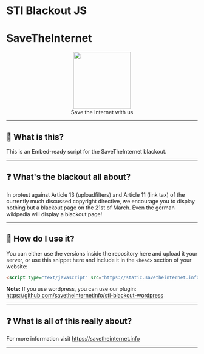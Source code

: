 # STI Blackout JS

# SaveTheInternet

<p align="center">
<img height="150" width="auto" src="https://i.imgur.com/SXC70FD.png" /><br>
Save the Internet with us
</p>

<hr>

## :pushpin: What is this?

This is an Embed-ready script for the SaveTheInternet blackout.

<hr>

## :question: What's the blackout all about? 

In protest against Article 13 (uploadfilters) and Article 11 (link tax) of the currently much discussed copyright directive, we encourage you to display nothing but a blackout page on the 21st of March. Even the german wikipedia will display a blackout page! 

<hr>

## :wrench: How do I use it?

You can either use the versions inside the repository here and upload it your server, or use this snippet here and include it in the `<head>` section of your website:

```HTML
<script type="text/javascript" src="https://static.savetheinternet.info/js/blackout.min.js"></script>
```

**Note:** If you use wordpress, you can use our plugin: https://github.com/savetheinternetinfo/sti-blackout-wordpress

<hr>

## :question: What is all of this really about?

For more information visit https://savetheinternet.info

<hr>
